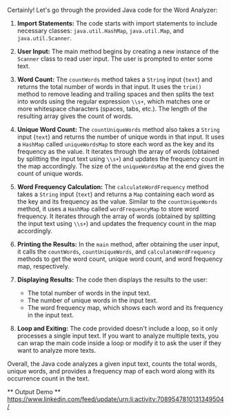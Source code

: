 Certainly! Let's go through the provided Java code for the Word Analyzer:

1. **Import Statements:**
The code starts with import statements to include necessary classes: `java.util.HashMap`, `java.util.Map`, and `java.util.Scanner`.

2. **User Input:**
The main method begins by creating a new instance of the `Scanner` class to read user input. The user is prompted to enter some text.

3. **Word Count:**
The `countWords` method takes a `String` input (`text`) and returns the total number of words in that input. It uses the `trim()` method to remove leading and trailing spaces and then splits the text into words using the regular expression `\\s+`, which matches one or more whitespace characters (spaces, tabs, etc.). The length of the resulting array gives the count of words.

4. **Unique Word Count:**
The `countUniqueWords` method also takes a `String` input (`text`) and returns the number of unique words in that input. It uses a `HashMap` called `uniqueWordsMap` to store each word as the key and its frequency as the value. It iterates through the array of words (obtained by splitting the input text using `\\s+`) and updates the frequency count in the map accordingly. The size of the `uniqueWordsMap` at the end gives the count of unique words.

5. **Word Frequency Calculation:**
The `calculateWordFrequency` method takes a `String` input (`text`) and returns a `Map` containing each word as the key and its frequency as the value. Similar to the `countUniqueWords` method, it uses a `HashMap` called `wordFrequencyMap` to store word frequency. It iterates through the array of words (obtained by splitting the input text using `\\s+`) and updates the frequency count in the map accordingly.

6. **Printing the Results:**
In the `main` method, after obtaining the user input, it calls the `countWords`, `countUniqueWords`, and `calculateWordFrequency` methods to get the word count, unique word count, and word frequency map, respectively.

7. **Displaying Results:**
The code then displays the results to the user:
   - The total number of words in the input text.
   - The number of unique words in the input text.
   - The word frequency map, which shows each word and its frequency in the input text.

8. **Loop and Exiting:**
The code provided doesn't include a loop, so it only processes a single input text. If you want to analyze multiple texts, you can wrap the main code inside a loop or modify it to ask the user if they want to analyze more texts.

Overall, the Java code analyzes a given input text, counts the total words, unique words, and provides a frequency map of each word along with its occurrence count in the text.

** Output Demo **
https://www.linkedin.com/feed/update/urn:li:activity:7089547810131349504/
